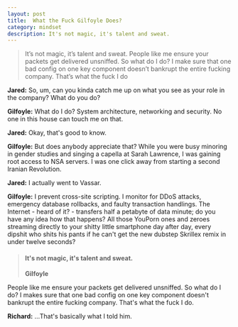 ```yaml
---
layout: post
title:  What the Fuck Gilfoyle Does?
category: mindset
description: It's not magic, it's talent and sweat. 
---
```


> It’s not magic, it’s talent and sweat. People like me ensure your packets get delivered unsniffed. So what do I do? I make sure that one bad config on one key component doesn’t bankrupt the entire fucking company. That’s what the fuck I do

**Jared:** So, um, can you kinda catch me up on what you see as your role in the company? What do you do? 

**Gilfoyle:** What do I do? System architecture, networking and security. No one in this house can touch me on that. 

<!--description-->

**Jared:** Okay, that's good to know. 

**Gilfoyle:** But does anybody appreciate that? While you were busy minoring in gender studies and singing a capella at Sarah Lawrence, I was gaining root access to NSA servers. I was one click away from starting a second Iranian Revolution. 

**Jared:** I actually went to Vassar. 

**Gilfoyle:** I prevent cross-site scripting. 
I monitor for DDoS attacks, emergency database rollbacks, and faulty transaction handlings. 
The Internet - heard of it? - transfers half a petabyte of data minute; 
do you have any idea how that happens? 
All those YouPorn ones and zeroes streaming directly to your shitty little smartphone day after day, 
every dipshit who shits his pants if he can't get the new dubstep Skrillex remix in under twelve seconds? 

> #### It's not magic, it's talent and sweat.
> **Gilfoyle** 

People like me ensure your packets get delivered unsniffed. 
So what do I do? 
I makes sure that one bad config on one key component doesn't bankrupt the entire fucking company. 
That's what the fuck I do. 

**Richard:** ...That's basically what I told him.